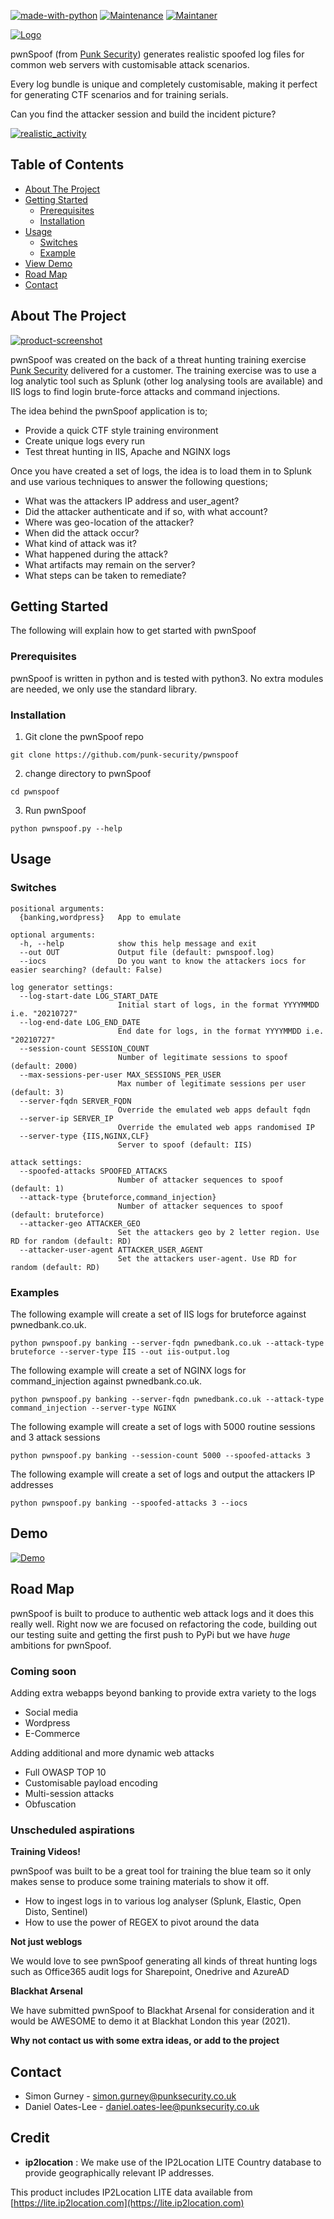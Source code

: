 [![made-with-python](https://img.shields.io/badge/Made%20with-Python-1f425f.svg)](https://www.python.org/)
[![Maintenance](https://img.shields.io/badge/Maintained%3F-yes-green.svg)](https://GitHub.com/punk-security/pwnspoof/graphs/commit-activity)
[![Maintaner](https://img.shields.io/badge/maintainer-PunkSecurity-blue)](https://www.punksecurity.co.uk)

[![Logo](/images/banner.png)](#)

pwnSpoof (from [Punk Security](https://punksecurity.co.uk/)) generates realistic spoofed log files for common web servers with customisable attack scenarios.

Every log bundle is unique and completely customisable, making it perfect for generating CTF scenarios and for training serials.

Can you find the attacker session and build the incident picture?

[![realistic_activity](/images/realistic_patterns.png)](#)

## Table of Contents

*  [About The Project     ](#About-The-Project)
*  [Getting Started       ](#Getting-Started)
    *  [Prerequisites     ](#Prerequisites)
    *  [Installation      ](#Installation)
*  [Usage                 ](#Usage)
    *  [Switches          ](#Switches)
    *  [Example           ](#Examples)
*  [View Demo             ](#Demo)
*  [Road Map              ](#Road-Map)
*  [Contact               ](#Contact)

## About The Project

[![product-screenshot](/images/product.png)](#About-The-Project)

pwnSpoof was created on the back of a threat hunting training exercise [Punk Security](https://punksecurity.co.uk) delivered for a customer.  The training exercise was to use a log analytic tool such as Splunk (other log analysing tools are available) and IIS logs to find login brute-force attacks and command injections.

The idea behind the pwnSpoof application is to;
*  Provide a quick CTF style training environment
*  Create unique logs every run
*  Test threat hunting in IIS, Apache and NGINX logs

Once you have created a set of logs, the idea is to load them in to Splunk and use various techniques to answer the following questions;

*  What was the attackers IP address and user_agent?
*  Did the attacker authenticate and if so, with what account?
*  Where was geo-location of the attacker?
*  When did the attack occur?
*  What kind of attack was it?
*  What happened during the attack?
*  What artifacts may remain on the server?
*  What steps can be taken to remediate?

## Getting Started

The following will explain how to get started with pwnSpoof

### Prerequisites

pwnSpoof is written in python and is tested with python3.   No extra modules are needed, we only use the standard library.

### Installation

1. Git clone the pwnSpoof repo

```
git clone https://github.com/punk-security/pwnspoof
```

2. change directory to pwnSpoof

```
cd pwnspoof
```

3. Run pwnSpoof

```
python pwnspoof.py --help
```

## Usage
### Switches

```
positional arguments:
  {banking,wordpress}   App to emulate

optional arguments:
  -h, --help            show this help message and exit
  --out OUT             Output file (default: pwnspoof.log)
  --iocs                Do you want to know the attackers iocs for easier searching? (default: False)

log generator settings:
  --log-start-date LOG_START_DATE
                        Initial start of logs, in the format YYYYMMDD i.e. "20210727"
  --log-end-date LOG_END_DATE
                        End date for logs, in the format YYYYMMDD i.e. "20210727"
  --session-count SESSION_COUNT
                        Number of legitimate sessions to spoof (default: 2000)
  --max-sessions-per-user MAX_SESSIONS_PER_USER
                        Max number of legitimate sessions per user (default: 3)
  --server-fqdn SERVER_FQDN
                        Override the emulated web apps default fqdn
  --server-ip SERVER_IP
                        Override the emulated web apps randomised IP
  --server-type {IIS,NGINX,CLF}
                        Server to spoof (default: IIS)

attack settings:
  --spoofed-attacks SPOOFED_ATTACKS
                        Number of attacker sequences to spoof (default: 1)
  --attack-type {bruteforce,command_injection}
                        Number of attacker sequences to spoof (default: bruteforce)
  --attacker-geo ATTACKER_GEO
                        Set the attackers geo by 2 letter region. Use RD for random (default: RD)
  --attacker-user-agent ATTACKER_USER_AGENT
                        Set the attackers user-agent. Use RD for random (default: RD)
```

### Examples

The following example will create a set of IIS logs for bruteforce against pwnedbank.co.uk.

```
python pwnspoof.py banking --server-fqdn pwnedbank.co.uk --attack-type bruteforce --server-type IIS --out iis-output.log
```

The following example will create a set of NGINX logs for command_injection against pwnedbank.co.uk.

```
python pwnspoof.py banking --server-fqdn pwnedbank.co.uk --attack-type command_injection --server-type NGINX
```

The following example will create a set of logs with 5000 routine sessions and 3 attack sessions

```
python pwnspoof.py banking --session-count 5000 --spoofed-attacks 3
```

The following example will create a set of logs and output the attackers IP addresses

```
python pwnspoof.py banking --spoofed-attacks 3 --iocs 
```

## Demo

[![Demo](/images/pwnspoof.gif)](#Demo)

## Road Map

pwnSpoof is built to produce to authentic web attack logs and it does this really well.  Right now we are focused on refactoring the code, building out our testing suite and getting the first push to PyPi but we have *huge* ambitions for pwnSpoof.

### Coming soon
Adding extra webapps beyond banking to provide extra variety to the logs

*  Social media
*  Wordpress
*  E-Commerce

Adding additional and more dynamic web attacks

*  Full OWASP TOP 10
*  Customisable payload encoding
*  Multi-session attacks
*  Obfuscation 

### Unscheduled aspirations
**Training Videos!**

pwnSpoof was built to be a great tool for training the blue team so it only makes sense to produce some training materials to show it off.

*  How to ingest logs in to various log analyser (Splunk, Elastic, Open Disto, Sentinel)
*  How to use the power of REGEX to pivot around the data

**Not just weblogs**

We would love to see pwnSpoof generating all kinds of threat hunting logs such as Office365 audit logs for Sharepoint, Onedrive and AzureAD

**Blackhat Arsenal**

We have submitted pwnSpoof to Blackhat Arsenal for consideration and it would be AWESOME to demo it at Blackhat London this year (2021).

**Why not contact us with some extra ideas, or add to the project**

## Contact

* Simon Gurney        - simon.gurney@punksecurity.co.uk
* Daniel Oates-Lee    - daniel.oates-lee@punksecurity.co.uk

## Credit

* **ip2location** :
We make use of the IP2Location LITE Country database to provide geographically relevant IP addresses.

This product includes IP2Location LITE data available from [https://lite.ip2location.com](https://lite.ip2location.com)
